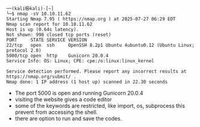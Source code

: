 ```
──(kali㉿kali)-[~]
└─$ nmap -sV 10.10.11.62             
Starting Nmap 7.95 ( https://nmap.org ) at 2025-07-27 06:29 EDT
Nmap scan report for 10.10.11.62
Host is up (0.64s latency).
Not shown: 998 closed tcp ports (reset)
PORT     STATE SERVICE VERSION
22/tcp   open  ssh     OpenSSH 8.2p1 Ubuntu 4ubuntu0.12 (Ubuntu Linux; protocol 2.0)
5000/tcp open  http    Gunicorn 20.0.4
Service Info: OS: Linux; CPE: cpe:/o:linux:linux_kernel

Service detection performed. Please report any incorrect results at https://nmap.org/submit/ .
Nmap done: 1 IP address (1 host up) scanned in 22.30 seconds

```

- The port 5000 is open and running Gunicorn 20.0.4
- visiting the website gives a code editor
- some of the keywords are restricted,  like import, os, subprocess this prevent from accessing the shell.
- there are option to run and save the codes.